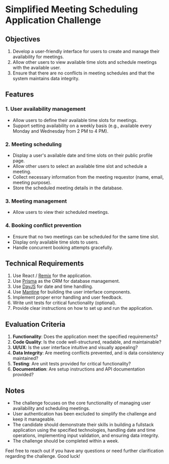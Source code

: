 # Simplified Meeting Scheduling Application Challenge

## Objectives

1. Develop a user-friendly interface for users to create and manage their availability for meetings.
2. Allow other users to view available time slots and schedule meetings with the available user.
3. Ensure that there are no conflicts in meeting schedules and that the system maintains data integrity.

## Features

### 1. User availability management

- Allow users to define their available time slots for meetings.
- Support setting availability on a weekly basis (e.g., available every Monday and Wednesday from 2 PM to 4 PM).

### 2. Meeting scheduling

- Display a user's available date and time slots on their public profile page.
- Allow other users to select an available time slot and schedule a meeting.
- Collect necessary information from the meeting requestor (name, email, meeting purpose).
- Store the scheduled meeting details in the database.

### 3. Meeting management

- Allow users to view their scheduled meetings.

### 4. Booking conflict prevention

- Ensure that no two meetings can be scheduled for the same time slot.
- Display only available time slots to users.
- Handle concurrent booking attempts gracefully.

## Technical Requirements

1. Use React / [Remix](https://remix.run/) for the application.
2. Use [Prisma](https://www.prisma.io/docs) as the ORM for database management.
3. Use [DayJS](https://day.js.org/) for date and time handling.
4. Use [Mantine](https://mantine.dev/) for building the user interface components.
5. Implement proper error handling and user feedback.
6. Write unit tests for critical functionality (optional).
7. Provide clear instructions on how to set up and run the application.

## Evaluation Criteria

1. **Functionality**: Does the application meet the specified requirements?
2. **Code Quality**: Is the code well-structured, readable, and maintainable?
3. **UI/UX**: Is the user interface intuitive and visually appealing?
4. **Data Integrity**: Are meeting conflicts prevented, and is data consistency maintained?
5. **Testing**: Are unit tests provided for critical functionality?
6. **Documentation**: Are setup instructions and API documentation provided?

## Notes

- The challenge focuses on the core functionality of managing user availability and scheduling meetings.
- User authentication has been excluded to simplify the challenge and keep it manageable.
- The candidate should demonstrate their skills in building a fullstack application using the specified technologies, handling date and time operations, implementing input validation, and ensuring data integrity.
- The challenge should be completed within a week.

Feel free to reach out if you have any questions or need further clarification regarding the challenge. Good luck!
